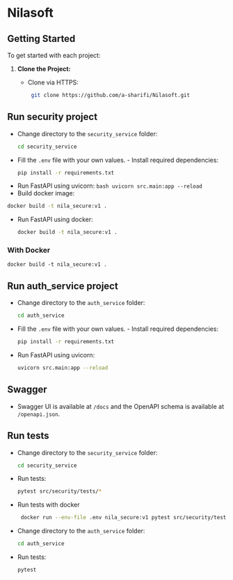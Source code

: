 # Nilasoft
## Getting Started

To get started with each project:

1. **Clone the Project:**

   - Clone via HTTPS:
     ```bash
      git clone https://github.com/a-sharifi/Nilasoft.git
     ```
## Run security project
   - Change directory to the `security_service` folder:
     ```bash
     cd security_service
     ```
   - Fill the `.env` file with your own values.
    - Install required dependencies:
      ```bash
      pip install -r requirements.txt
      ```
   - Run FastAPI using uvicorn:
    ```bash
         uvicorn src.main:app --reload
    ```
- Build docker image:
 ```bash
docker build -t nila_secure:v1 .
```


   - Run FastAPI using docker:
     ```bash
     docker build -t nila_secure:v1 .
     ```

### With Docker
    docker build -t nila_secure:v1 .

## Run auth_service project
   - Change directory to the `auth_service` folder:
     ```bash
     cd auth_service
     ```
   - Fill the `.env` file with your own values.
    - Install required dependencies:
      ```bash
      pip install -r requirements.txt
      ```
   - Run FastAPI using uvicorn:
     ```bash
     uvicorn src.main:app --reload
     ```


## Swagger
- Swagger UI is available at `/docs` and the OpenAPI schema is available at `/openapi.json`.


## Run tests
   - Change directory to the `security_service` folder:
     ```bash
     cd security_service
     ```
   - Run tests:
     ```bash
     pytest src/security/tests/*
     ```
   - Run tests with docker
     ```bash
      docker run --env-file .env nila_secure:v1 pytest src/security/tests/*
     ```

   - Change directory to the `auth_service` folder:
     ```bash
     cd auth_service
     ```
   - Run tests:
     ```bash
     pytest
     ```
